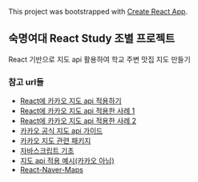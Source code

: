 This project was bootstrapped with [Create React App](https://github.com/facebook/create-react-app).

## 숙명여대 React Study 조별 프로젝트 ##

React 기반으로 지도 api 활용하여 학교 주변 맛집 지도 만들기

### 참고 url들 ###
- [React에 카카오 지도 api 적용하기](https://webruden.tistory.com/174)
- [React에 카카오 지도 api 적용한 사례 1](https://velog.io/@bearsjelly/React-kakao-%EC%A7%80%EB%8F%84-%EB%9D%84%EC%9A%B0%EA%B8%B0-2-%EC%95%B1%ED%82%A4%EB%A5%BC-%EC%9D%B4%EC%9A%A9%ED%95%B4-%EC%A7%80%EB%8F%84-%EB%9D%84%EC%9A%B0%EA%B8%B0)
- [React에 카카오 지도 api 적용한 사례 2](https://znznzn.tistory.com/47)
- [카카오 공식 지도 api 가이드](https://apis.map.kakao.com/web/sample/basicMap/)
- [카카오 지도 관련 패키지](https://musma.github.io/2019/05/17/react-kakao-maps.html)
- [자바스크립트 기초](https://learnjs.vlpt.us/)
- [지도 api 적용 예시(카카오 아님)](https://im-developer.tistory.com/161)
- [React-Naver-Maps](https://zeakd.github.io/react-naver-maps/)

